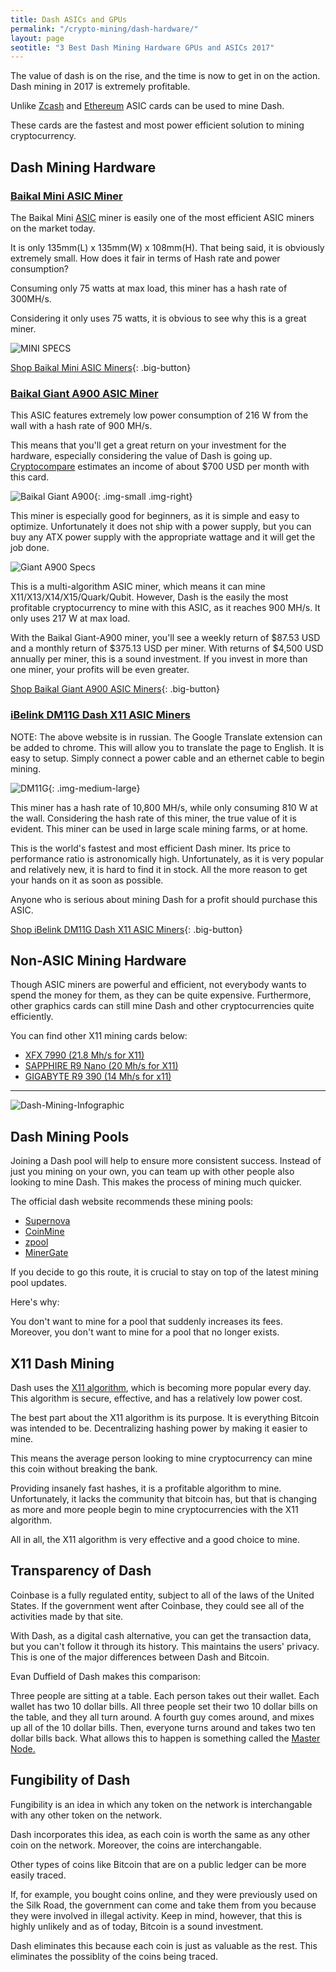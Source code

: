 ```yaml
---
title: Dash ASICs and GPUs    
permalink: "/crypto-mining/dash-hardware/"
layout: page
seotitle: "3 Best Dash Mining Hardware GPUs and ASICs 2017" 
---
```


The value of dash is on the rise, and the time is now to get in on the action. Dash mining in 2017 is extremely profitable. 

Unlike [Zcash](/crypto-mining/zcash-hardware/) and [Ethereum](/crypto-mining/ethereum-hardware/) ASIC cards can be used to mine Dash. 

These cards are the fastest and most power efficient solution to mining cryptocurrency. 

## Dash Mining Hardware

### [Baikal Mini ASIC Miner](http://rover.ebay.com/rover/1/711-53200-19255-0/1?icep_ff3=10&pub=5575177097&toolid=10001&campid=5338112809&customid=dash-miners&icep_uq=baikal+mini+miner&icep_sellerId=&icep_ex_kw=&icep_sortBy=12&icep_catId=&icep_minPrice=&icep_maxPrice=&ipn=psmain&icep_vectorid=229466&kwid=902099&mtid=824&kw=lg)

The Baikal Mini [ASIC](http://whatis.techtarget.com/definition/ASIC-application-specific-integrated-circuit) miner is easily one of the most efficient ASIC miners on the market today. 

It is only 135mm(L) x 135mm(W) x 108mm(H). That being said, it is obviously extremely small. How does it fair in terms of Hash rate and power consumption?

Consuming only 75 watts at max load, this miner has a hash rate of 300MH/s. 

Considering it only uses 75 watts, it is obvious to see why this is a great miner. 

![MINI SPECS](/img/cryptocurrency/gpu/mini-specs.png "MINI SPECS")

[Shop Baikal Mini ASIC Miners](http://rover.ebay.com/rover/1/711-53200-19255-0/1?icep_ff3=10&pub=5575177097&toolid=10001&campid=5338112809&customid=dash-miners&icep_uq=baikal+mini+miner&icep_sellerId=&icep_ex_kw=&icep_sortBy=12&icep_catId=&icep_minPrice=&icep_maxPrice=&ipn=psmain&icep_vectorid=229466&kwid=902099&mtid=824&kw=lg){: .big-button}

### [Baikal Giant A900 ASIC Miner](http://rover.ebay.com/rover/1/711-53200-19255-0/1?icep_ff3=10&pub=5575177097&toolid=10001&campid=5338112809&customid=dash-miners&icep_uq=baikal+giant+a900+miner&icep_sellerId=&icep_ex_kw=&icep_sortBy=12&icep_catId=&icep_minPrice=&icep_maxPrice=&ipn=psmain&icep_vectorid=229466&kwid=902099&mtid=824&kw=lg)

This ASIC features extremely low power consumption of 216 W from the wall with a hash rate of 900 MH/s.

This means that you'll get a great return on your investment for the hardware, especially considering the value of Dash is going up. [Cryptocompare](https://www.cryptocompare.com/) estimates an income of about $700 USD per month with this card. 

![Baikal Giant A900](/img/cryptocurrency/gpu/baikal-giant-a900.jpg "Baikal Giant A900"){: .img-small .img-right}

This miner is especially good for beginners, as it is simple and easy to optimize. Unfortunately it does not ship with a power supply, but you can buy any ATX power supply with the appropriate wattage and it will get the job done. 

![Giant A900 Specs](/img/cryptocurrency/gpu/giant-a900-specs.png "Giant A900 Specs")

This is a multi-algorithm ASIC miner, which means it can mine X11/X13/X14/X15/Quark/Qubit. However, Dash is the easily the most profitable cryptocurrency to mine with this ASIC, as it reaches 900 MH/s. It only uses 217 W at max load. 

With the Baikal Giant-A900 miner, you'll see a weekly return of $87.53 USD and a monthly return of $375.13 USD per miner. With returns of $4,500 USD annually per miner, this is a sound investment. If you invest in more than one miner, your profits will be even greater. 

[Shop Baikal Giant A900 ASIC Miners](http://rover.ebay.com/rover/1/711-53200-19255-0/1?icep_ff3=10&pub=5575177097&toolid=10001&campid=5338112809&customid=dash-miners&icep_uq=baikal+giant+a900+miner&icep_sellerId=&icep_ex_kw=&icep_sortBy=12&icep_catId=&icep_minPrice=&icep_maxPrice=&ipn=psmain&icep_vectorid=229466&kwid=902099&mtid=824&kw=lg){: .big-button}

### [iBelink DM11G Dash X11 ASIC Miners](http://bitbaza.com/shop/25/desc/ibelinkdm11g)

NOTE: The above website is in russian. The Google Translate extension can be added to chrome. This will allow you to translate the page to English.
It is easy to setup. Simply connect a power cable and an ethernet cable to begin mining. 

![DM11G](/img/cryptocurrency/gpu/dm11g.jpg "iBelink DM11G"){: .img-medium-large}

This miner has a hash rate of 10,800 MH/s, while only consuming 810 W at the wall. Considering the hash rate of this miner, the true value of it is evident. This miner can be used in large scale mining farms, or at home. 

This is the world's fastest and most efficient Dash miner. Its price to performance ratio is astronomically high. Unfortunately, as it is very popular and relatively new, it is hard to find it in stock. All the more reason to get your hands on it as soon as possible. 

Anyone who is serious about mining Dash for a profit should purchase this ASIC. 

[Shop iBelink DM11G Dash X11 ASIC Miners](http://bitbaza.com/shop/25/desc/ibelinkdm11g){: .big-button}

## Non-ASIC Mining Hardware 

Though ASIC miners are powerful and efficient, not everybody wants to spend the money for them, as they can be quite expensive. Furthermore, other graphics cards can still mine Dash and other cryptocurrencies quite efficiently. 

You can find other X11 mining cards below: 

* [XFX 7990 (21.8 Mh/s for X11)](https://www.amazon.com/gp/product/B00HGLNOHW/ref=as_li_tl?ie=UTF8&camp=1789&creative=9325&creativeASIN=B00HGLNOHW&linkCode=as2&tag=cryptocurrency06-20&linkId=d63949615ea948e49a2b3bd223d34998)
* [SAPPHIRE R9 Nano (20 Mh/s for X11)](https://www.amazon.com/gp/product/B015121DMA/ref=as_li_tl?ie=UTF8&camp=1789&creative=9325&creativeASIN=B015121DMA&linkCode=as2&tag=cryptocurrency06-20&linkId=353099044be8d6cf91a42e810e5ba223)
* [GIGABYTE R9 390 (14 Mh/s for x11)](https://www.amazon.com/gp/product/B00ZU48KFI/ref=as_li_tl?ie=UTF8&camp=1789&creative=9325&creativeASIN=B00ZU48KFI&linkCode=as2&tag=cryptocurrency06-20&linkId=81de325a93a9def050f74f853181e035)

---

![Dash-Mining-Infographic](/img/infographic/dash-mining-infographic.png)

## Dash Mining Pools 

Joining a Dash pool will help to ensure more consistent success. Instead of just you mining on your own, you can team up with other people also looking to mine Dash. This makes the process of mining much quicker. 

The official dash website recommends these mining pools: 

* [Supernova](https://dash.suprnova.cc/)
* [CoinMine](https://www2.coinmine.pl/dash/)
* [zpool](http://www.zpool.ca/)
* [MinerGate](https://minergate.com/)

If you decide to go this route, it is crucial to stay on top of the latest mining pool updates.  

Here's why: 

You don't want to mine for a pool that suddenly increases its fees. Moreover, you don't want to mine for a pool that no longer exists. 

## X11 Dash Mining 

Dash uses the [X11 algorithm](https://www.cryptocoinsnews.com/pros-cons-x11-algorithm/), which is becoming more popular every day. This algorithm is secure, effective, and has a relatively low power cost. 

The best part about the X11 algorithm is its purpose. It is everything Bitcoin was intended to be. Decentralizing hashing power by making it easier to mine. 

This means the average person looking to mine cryptocurrency can mine this coin without breaking the bank. 

Providing insanely fast hashes, it is a profitable algorithm to mine. Unfortunately, it lacks the community that bitcoin has, but that is changing as more and more people begin to mine cryptocurrencies with the X11 algorithm. 

All in all, the X11 algorithm is very effective and a good choice to mine. 

## Transparency of Dash 

Coinbase is a fully regulated entity, subject to all of the laws of the United States. If the government went after Coinbase, they could see all of the activities made by that site. 

With Dash, as a digital cash alternative, you can get the transaction data, but you can't follow it through its history. This maintains the users' privacy. This is one of the major differences between Dash and Bitcoin. 

Evan Duffield of Dash makes this comparison: 

Three people are sitting at a table. Each person takes out their wallet. Each wallet has two 10 dollar bills. All three people set their two 10 dollar bills on the table, and they all turn around. A fourth guy comes around, and mixes up all of the 10 dollar bills. Then, everyone turns around and takes two ten dollar bills back. What allows this to happen is something called the [Master Node.](http://dashmasternode.org/what-is-a-masternode/) 

## Fungibility of Dash 

Fungibility is an idea in which any token on the network is interchangable with any other token on the network. 

Dash incorporates this idea, as each coin is worth the same as any other coin on the network. Moreover, the coins are interchangable. 

Other types of coins like Bitcoin that are on a public ledger can be more easily traced. 

If, for example, you bought coins online, and they were previously used on the Silk Road, the government can come and take them from you because they were involved in illegal activity. Keep in mind, however, that this is highly unlikely and as of today, Bitcoin is a sound investment. 

Dash eliminates this because each coin is just as valuable as the rest. This eliminates the possiblity of the coins being traced. 

